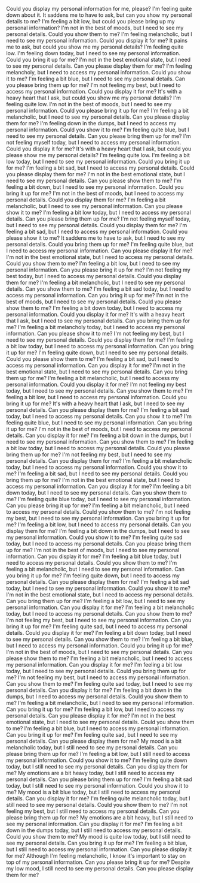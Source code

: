 Could you display my personal information for me, please? I'm feeling quite down about it.
It saddens me to have to ask, but can you show my personal details to me?
I'm feeling a bit low, but could you please bring up my personal information?
I'm not in the best of moods, but I need to see my personal details. Could you show them to me?
I'm feeling melancholic, but I need to see my personal information. Could you display it for me?
It pains me to ask, but could you show me my personal details? I'm feeling quite low.
I'm feeling down today, but I need to see my personal information. Could you bring it up for me?
I'm not in the best emotional state, but I need to see my personal details. Can you please display them for me?
I'm feeling melancholy, but I need to access my personal information. Could you show it to me?
I'm feeling a bit blue, but I need to see my personal details. Can you please bring them up for me?
I'm not feeling my best, but I need to access my personal information. Could you display it for me?
It's with a heavy heart that I ask, but could you show me my personal details? I'm feeling quite low.
I'm not in the best of moods, but I need to see my personal information. Could you please bring it up for me?
I'm feeling a bit melancholic, but I need to see my personal details. Can you please display them for me?
I'm feeling down in the dumps, but I need to access my personal information. Could you show it to me?
I'm feeling quite blue, but I need to see my personal details. Can you please bring them up for me?
I'm not feeling myself today, but I need to access my personal information. Could you display it for me?
It's with a heavy heart that I ask, but could you please show me my personal details? I'm feeling quite low.
I'm feeling a bit low today, but I need to see my personal information. Could you bring it up for me?
I'm feeling a bit sad, but I need to access my personal details. Could you please display them for me?
I'm not in the best emotional state, but I need to see my personal details. Can you please show them to me?
I'm feeling a bit down, but I need to see my personal information. Could you bring it up for me?
I'm not in the best of moods, but I need to access my personal details. Could you display them for me?
I'm feeling a bit melancholic, but I need to see my personal information. Can you please show it to me?
I'm feeling a bit low today, but I need to access my personal details. Can you please bring them up for me?
I'm not feeling myself today, but I need to see my personal details. Could you display them for me?
I'm feeling a bit sad, but I need to access my personal information. Could you please show it to me?
It saddens me to have to ask, but I need to see my personal details. Could you bring them up for me?
I'm feeling quite blue, but I need to access my personal information. Can you please display it for me?
I'm not in the best emotional state, but I need to access my personal details. Could you show them to me?
I'm feeling a bit low, but I need to see my personal information. Can you please bring it up for me?
I'm not feeling my best today, but I need to access my personal details. Could you display them for me?
I'm feeling a bit melancholic, but I need to see my personal details. Can you show them to me?
I'm feeling a bit sad today, but I need to access my personal information. Can you bring it up for me?
I'm not in the best of moods, but I need to see my personal details. Could you please show them to me?
I'm feeling a bit down today, but I need to access my personal information. Could you display it for me?
It's with a heavy heart that I ask, but I need to see my personal details. Can you bring them up for me?
I'm feeling a bit melancholy today, but I need to access my personal information. Can you please show it to me?
I'm not feeling my best, but I need to see my personal details. Could you display them for me?
I'm feeling a bit low today, but I need to access my personal information. Can you bring it up for me?
I'm feeling quite down, but I need to see my personal details. Could you please show them to me?
I'm feeling a bit sad, but I need to access my personal information. Can you display it for me?
I'm not in the best emotional state, but I need to see my personal details. Can you bring them up for me?
I'm feeling a bit melancholic, but I need to access my personal information. Could you display it for me?
I'm not feeling my best today, but I need to see my personal details. Can you show them to me?
I'm feeling a bit low, but I need to access my personal information. Could you bring it up for me?
It's with a heavy heart that I ask, but I need to see my personal details. Can you please display them for me?
I'm feeling a bit sad today, but I need to access my personal details. Can you show it to me?
I'm feeling quite blue, but I need to see my personal information. Can you bring it up for me?
I'm not in the best of moods, but I need to access my personal details. Can you display it for me?
I'm feeling a bit down in the dumps, but I need to see my personal information. Can you show them to me?
I'm feeling a bit low today, but I need to access my personal details. Could you please bring them up for me?
I'm not feeling my best, but I need to see my personal details. Can you display them for me?
I'm feeling a bit melancholic today, but I need to access my personal information. Could you show it to me?
I'm feeling a bit sad, but I need to see my personal details. Could you bring them up for me?
I'm not in the best emotional state, but I need to access my personal information. Can you display it for me?
I'm feeling a bit down today, but I need to see my personal details. Can you show them to me?
I'm feeling quite blue today, but I need to see my personal information. Can you please bring it up for me?
I'm feeling a bit melancholic, but I need to access my personal details. Could you show them to me?
I'm not feeling my best, but I need to see my personal information. Can you bring it up for me?
I'm feeling a bit low, but I need to access my personal details. Can you display them for me?
I'm feeling a bit down in the dumps, but I need to see my personal information. Could you show it to me?
I'm feeling quite sad today, but I need to access my personal details. Can you please bring them up for me?
I'm not in the best of moods, but I need to see my personal information. Can you display it for me?
I'm feeling a bit blue today, but I need to access my personal details. Could you show them to me?
I'm feeling a bit melancholic, but I need to see my personal information. Can you bring it up for me?
I'm feeling quite down, but I need to access my personal details. Can you please display them for me?
I'm feeling a bit sad today, but I need to see my personal information. Could you show it to me?
I'm not in the best emotional state, but I need to access my personal details. Can you bring them up for me?
I'm feeling a bit low, but I need to see my personal information. Can you display it for me?
I'm feeling a bit melancholic today, but I need to access my personal details. Can you show them to me?
I'm not feeling my best, but I need to see my personal information. Can you bring it up for me?
I'm feeling quite sad, but I need to access my personal details. Could you display it for me?
I'm feeling a bit down today, but I need to see my personal details. Can you show them to me?
I'm feeling a bit blue, but I need to access my personal information. Could you bring it up for me?
I'm not in the best of moods, but I need to see my personal details. Can you please show them to me?
I'm feeling a bit melancholic, but I need to access my personal information. Can you display it for me?
I'm feeling a bit low today, but I need to see my personal details. Could you bring them up for me?
I'm not feeling my best, but I need to access my personal information. Can you show them to me?
I'm feeling quite sad today, but I need to see my personal details. Can you display it for me?
I'm feeling a bit down in the dumps, but I need to access my personal details. Could you show them to me?
I'm feeling a bit melancholic, but I need to see my personal information. Can you bring it up for me?
I'm feeling a bit low, but I need to access my personal details. Can you please display it for me?
I'm not in the best emotional state, but I need to see my personal details. Could you show them to me?
I'm feeling a bit blue, but I need to access my personal information. Can you bring it up for me?
I'm feeling quite sad, but I need to see my personal details. Can you please display them for me?
My mood is a bit melancholic today, but I still need to see my personal details. Can you please bring them up for me?
I'm feeling a bit low, but I still need to access my personal information. Could you show it to me?
I'm feeling quite down today, but I still need to see my personal details. Can you display them for me?
My emotions are a bit heavy today, but I still need to access my personal details. Can you please bring them up for me?
I'm feeling a bit sad today, but I still need to see my personal information. Could you show it to me?
My mood is a bit blue today, but I still need to access my personal details. Can you display it for me?
I'm feeling quite melancholic today, but I still need to see my personal details. Could you show them to me?
I'm not feeling my best, but I still need to access my personal details. Can you please bring them up for me?
My emotions are a bit heavy, but I still need to see my personal information. Can you display it for me?
I'm feeling a bit down in the dumps today, but I still need to access my personal details. Could you show them to me?
My mood is quite low today, but I still need to see my personal details. Can you bring it up for me?
I'm feeling a bit blue, but I still need to access my personal information. Can you please display it for me?
Although I'm feeling melancholic, I know it's important to stay on top of my personal information. Can you please bring it up for me?
Despite my low mood, I still need to see my personal details. Can you please display them for me?
